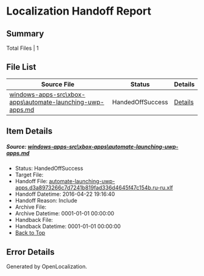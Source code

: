 # <a name='report-top'></a> Localization Handoff Report

## Summary
 Total Files | 1

## File List
 Source File | Status | Details 
 ----------- | ------ | ------- 
 [windows-apps-src\xbox-apps\automate-launching-uwp-apps.md](https://github.com/Microsoft/windows-apps/blob/adf2d16f9c208631f91fbcad19d1ea8087cd9cb5/windows-apps-src/xbox-apps/automate-launching-uwp-apps.md) | HandedOffSuccess | [Details](#ae2f80a915f4aed90c269c37a11d01a2f6c9849e3745)

## Item Details
##### <a name='ae2f80a915f4aed90c269c37a11d01a2f6c9849e3745'></a> Source: [windows-apps-src\xbox-apps\automate-launching-uwp-apps.md](https://github.com/Microsoft/windows-apps/blob/adf2d16f9c208631f91fbcad19d1ea8087cd9cb5/windows-apps-src/xbox-apps/automate-launching-uwp-apps.md)
* Status: HandedOffSuccess
* Target File: 
* Handoff File: [automate-launching-uwp-apps.d3a8973266c7d7241b819fad336d4645f47c154b.ru-ru.xlf](https://github.com/Microsoft/WDG.handoff/blob/120426d24fc1a6604153dc6675634802ca8ff2c9/ol-handoff/Microsoft/windows-apps.ru-ru/master/automate-launching-uwp-apps.d3a8973266c7d7241b819fad336d4645f47c154b.ru-ru.xlf)
* Handoff Datetime: 2016-04-22 19:16:40
* Handoff Reason: Include
* Archive File: 
* Archive Datetime: 0001-01-01 00:00:00
* Handback File: 
* Handback Datetime: 0001-01-01 00:00:00
* [Back to Top](#report-top)


## Error Details

Generated by OpenLocalization.
